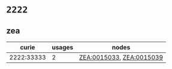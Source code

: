# `2222`

## zea

| curie      |   usages | nodes                                                                                                                |
|------------|----------|----------------------------------------------------------------------------------------------------------------------|
| 2222:33333 |        2 | [ZEA:0015033](http://purl.obolibrary.org/obo/ZEA_0015033), [ZEA:0015039](http://purl.obolibrary.org/obo/ZEA_0015039) |

